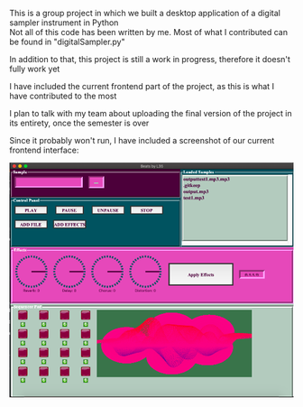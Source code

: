 This is a group project in which we built a desktop application of a digital sampler instrument in Python
<br>Not all of this code has been written by me. Most of what I contributed can be found in "digitalSampler.py"<br>

In addition to that, this project is still a work in progress, therefore it doesn't fully work yet<br>

I have included the current frontend part of the project, as this is what I have contributed to the most<br>

I plan to talk with my team about uploading the final version of the project in its entirety, once the semester is over<br>

Since it probably won't run, I have included a screenshot of our current frontend interface:

![alt text](https://github.com/abkazan/My-Code/blob/main/Digital_Sampler/Screen%20Shot%202023-04-04%20at%2010.03.31%20PM.png)
